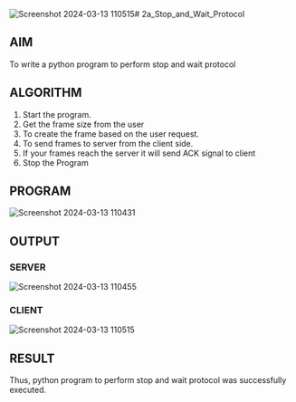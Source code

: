 ![Screenshot 2024-03-13 110515](https://github.com/gowshik145/2a_Stop_and_Wait_Protocol/assets/155086127/c9cbe598-b00c-42ae-87cc-1ecbebcc8d86)# 2a_Stop_and_Wait_Protocol
## AIM 
To write a python program to perform stop and wait protocol
## ALGORITHM
1. Start the program.
2. Get the frame size from the user
3. To create the frame based on the user request.
4. To send frames to server from the client side.
5. If your frames reach the server it will send ACK signal to client
6. Stop the Program
## PROGRAM
![Screenshot 2024-03-13 110431](https://github.com/gowshik145/2a_Stop_and_Wait_Protocol/assets/155086127/371fd98d-4e9c-427e-a390-ecfe10b021f7)

## OUTPUT
### SERVER
![Screenshot 2024-03-13 110455](https://github.com/gowshik145/2a_Stop_and_Wait_Protocol/assets/155086127/dff6dcd5-c01e-4f24-8b80-ddf0bc430d98)
### CLIENT
![Screenshot 2024-03-13 110515](https://github.com/gowshik145/2a_Stop_and_Wait_Protocol/assets/155086127/bee76ce2-5a41-4535-8982-977422780e55)

## RESULT
Thus, python program to perform stop and wait protocol was successfully executed.
